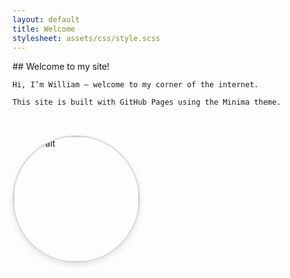 ```yaml
---
layout: default
title: Welcome
stylesheet: assets/css/style.scss
---
```


<div style="display: flex; align-items: center; gap: 2rem; flex-wrap: wrap;">

  <div style="flex: 2; min-width: 250px;">
    ## Welcome to my site!

    Hi, I’m William — welcome to my corner of the internet.

    This site is built with GitHub Pages using the Minima theme.
  </div>

  <div style="flex: 1; min-width: 250px;">
    <img 
      src="/assets/img/portrait.jpg" 
      alt="Portrait" 
      style="width: 200px; height: 200px; object-fit: cover; border-radius: 50%; border: 2px solid rgba(0, 0, 0, 0.15); box-shadow: 0 4px 10px rgba(0,0,0,0.1);">
  </div>

</div>
